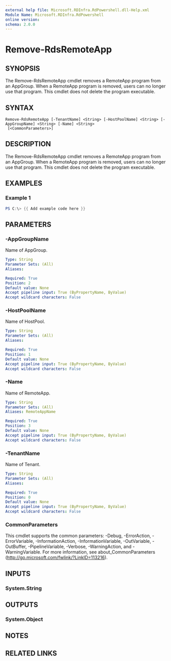 ```yaml
---
external help file: Microsoft.RDInfra.RdPowershell.dll-Help.xml
Module Name: Microsoft.RDInfra.RdPowershell
online version:
schema: 2.0.0
---
```


# Remove-RdsRemoteApp

## SYNOPSIS
The Remove-RdsRemoteApp cmdlet removes a RemoteApp program from an AppGroup. When a RemoteApp program is removed, users can no longer use that program. This cmdlet does not delete the program executable. 

## SYNTAX

```
Remove-RdsRemoteApp [-TenantName] <String> [-HostPoolName] <String> [-AppGroupName] <String> [-Name] <String>
 [<CommonParameters>]
```

## DESCRIPTION
The Remove-RdsRemoteApp cmdlet removes a RemoteApp program from an AppGroup. When a RemoteApp program is removed, users can no longer use that program. This cmdlet does not delete the program executable. 

## EXAMPLES

### Example 1
```powershell
PS C:\> {{ Add example code here }}
```

## PARAMETERS

### -AppGroupName
Name of AppGroup.

```yaml
Type: String
Parameter Sets: (All)
Aliases:

Required: True
Position: 2
Default value: None
Accept pipeline input: True (ByPropertyName, ByValue)
Accept wildcard characters: False
```

### -HostPoolName
Name of HostPool.

```yaml
Type: String
Parameter Sets: (All)
Aliases:

Required: True
Position: 1
Default value: None
Accept pipeline input: True (ByPropertyName, ByValue)
Accept wildcard characters: False
```

### -Name
Name of RemoteApp.

```yaml
Type: String
Parameter Sets: (All)
Aliases: RemoteAppName

Required: True
Position: 3
Default value: None
Accept pipeline input: True (ByPropertyName, ByValue)
Accept wildcard characters: False
```

### -TenantName
Name of Tenant.

```yaml
Type: String
Parameter Sets: (All)
Aliases:

Required: True
Position: 0
Default value: None
Accept pipeline input: True (ByPropertyName, ByValue)
Accept wildcard characters: False
```

### CommonParameters
This cmdlet supports the common parameters: -Debug, -ErrorAction, -ErrorVariable, -InformationAction, -InformationVariable, -OutVariable, -OutBuffer, -PipelineVariable, -Verbose, -WarningAction, and -WarningVariable. For more information, see about_CommonParameters (http://go.microsoft.com/fwlink/?LinkID=113216).

## INPUTS

### System.String

## OUTPUTS

### System.Object
## NOTES

## RELATED LINKS

